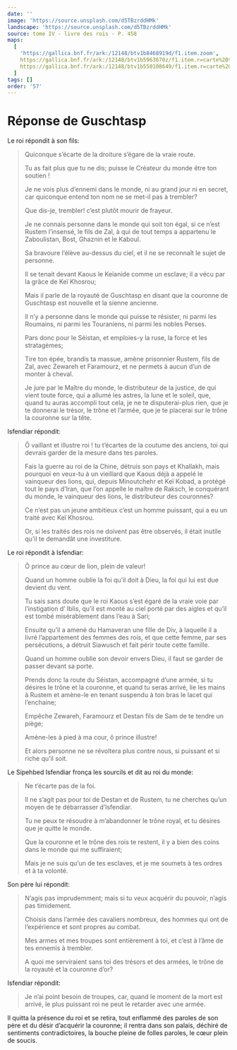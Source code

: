 ```yaml
---
date: ''
image: 'https://source.unsplash.com/d5TBzrddHMk'
landscape: 'https://source.unsplash.com/d5TBzrddHMk'
source: tome IV - livre des rois - P. 458
maps:
  [
    'https://gallica.bnf.fr/ark:/12148/btv1b8468919d/f1.item.zoom',
    https://gallica.bnf.fr/ark:/12148/btv1b5963670z/f1.item.r=carte%20touran.zoom,
    https://gallica.bnf.fr/ark:/12148/btv1b550108649/f1.item.r=carte%20touran.zoom,
  ]
tags: []
order: '57'
---
```


# Réponse de Guschtasp

Le roi répondit à son fils:

> Quiconque s’écarte de la droiture s’égare de la vraie route.
>
> Tu as fait plus que tu ne dis; puisse le Créateur du monde être ton soutien !
>
> Je ne vois plus d’ennemi dans le monde, ni au grand jour ni en secret, car quiconque entend ton nom ne se met-il pas à trembler?
>
> Que dis-je, trembler! c’est plutôt mourir de frayeur.
>
> Je ne connais personne dans le monde qui soit ton égal, si ce n’est Rustem l’insensé, le fils de Zal, à qui de tout temps a appartenu le Zaboulistan, Bost, Ghaznin et le Kaboul.
>
> Sa bravoure l’élève au-dessus du ciel, et il ne se reconnaît le sujet de personne.
>
> Il se tenait devant Kaous le Keïanide comme un esclave; il a vécu par la grâce de Keï Khosrou;
>
> Mais il parle de la royauté de Guschtasp en disant que la couronne de Guschtasp est nouvelle et la sienne ancienne.
>
> Il n’y a personne dans le monde qui puisse te résister, ni parmi les Roumains, ni parmi les Touraniens, ni parmi les nobles Perses.
>
> Pars donc pour le Séistan, et emploies-y la ruse, la force et les stratagèmes;
>
> Tire ton épée, brandis ta massue, amène prisonnier Rustem, fils de Zal, avec Zewareh et Faramourz, et ne permets à aucun d’un de monter à cheval.
>
> Je jure par le Maître du monde, le distributeur de la justice, de qui vient toute force, qui a allumé les astres, la lune et le soleil, que, quand tu auras accompli tout cela, je ne te disputerai-plus rien, que je te donnerai le trésor, le trône et l’armée, que je te placerai sur le trône la couronne sur la tête.

Isfendiar répondit:

> Ô vaillant et illustre roi ! tu t’écartes de la coutume des anciens, toi qui devrais garder de la mesure dans tes paroles.
>
> Fais la guerre au roi de la Chine, détruis son pays et Khallakh, mais pourquoi en veux-tu à un vieillard que Kaous déjà a appelé le vainqueur des lions, qui, depuis Minoutchehr et Keï Kobad, a protégé tout le pays d’Iran, que l’on appelle le maître de Raksch, le conquérant du monde, le vainqueur des lions, le distributeur des couronnes?
>
> Ce n’est pas un jeune ambitieux c’est un homme puissant, qui a eu un traité avec Keï Khosrou.
>
> Or, si les traités des rois ne doivent pas être observés, il était inutile qu’il te demandât une investiture.

Le roi répondit à Isfendiar:

> Ô prince au cœur de lion, plein de valeur!
>
> Quand un homme oublie la foi qu’il doit à Dieu, la foi qui lui est due devient du vent.
>
> Tu sais sans doute que le roi Kaous s’est égaré de la vraie voie par l’instigation d’ Iblis, qu’il est monté au ciel porté par des aigles et qu’il est tombé misérablement dans l’eau à Sari;
>
> Ensuite qu’il a amené du Hamaveran une fille de Div, à laquelle il a livré l’appartement des femmes des rois, et que cette femme, par ses persécutions, a détruit Siawusch et fait périr toute cette famille.
>
> Quand un homme oublie son devoir envers Dieu, il faut se garder de passer devant sa porte.
>
> Prends donc la route du Séistan, accompagné d’une armée, si tu désires le trône et la couronne, et quand tu seras arrivé, lie les mains à Rustem et amène-le en tenant suspendu à ton bras le lacet qui l’enchaine;
>
> Empêche Zewareh, Faramourz et Destan fils de Sam de te tendre un piège;
>
> Amène-les à pied à ma cour, ô prince illustre!
>
> Et alors personne ne se révoltera plus contre nous, si puissant et si riche qu’il soit.

Le Sipehbed Isfendiar fronça les sourcils et dit au roi du monde:

> Ne t’écarte pas de la foi.
>
> Il ne s’agit pas pour toi de Destan et de Rustem, tu ne cherches qu’un moyen de te débarrasser d’Isfendiar.
>
> Tu ne peux te résoudre à m’abandonner le trône royal, et tu désires que je quitte le monde.
>
> Que la couronne et le trône des rois te restent, il y a bien des coins dans le monde qui me suffiraient;
>
> Mais je ne suis qu’un de tes esclaves, et je me soumets à tes ordres et à ta volonté.

Son père lui répondit:

> N’agis pas imprudemment; mais si tu veux acquérir du pouvoir, n’agis pas timidement.
>
> Choisis dans l’armée des cavaliers nombreux, des hommes qui ont de l’expérience et sont propres au combat.
>
> Mes armes et mes troupes sont entièrement à toi, et c’est à l’âme de tes ennemis à trembler.
>
> A quoi me serviraient sans toi des trésors et des armées, le trône de la royauté et la couronne d’or?

Isfendiar répondit:

> Je n’ai point besoin de troupes, car, quand le moment de la mort est arrivé, le plus puissant roi ne peut le retarder avec une armée.

Il quitta la présence du roi et se retira, tout enflammé des paroles de son père et du désir d’acquérir la couronne; il rentra dans son palais, déchiré de sentiments contradictoires, la bouche pleine de folles paroles, le cœur plein de soucis.
